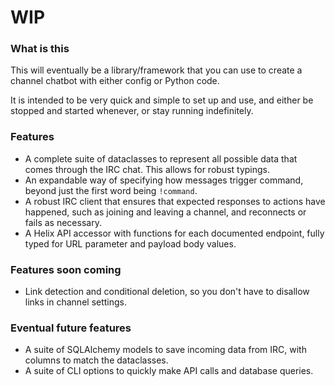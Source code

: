 # WIP

### What is this

This will eventually be a library/framework that you can use to create a channel chatbot with either config or Python code.

It is intended to be very quick and simple to set up and use, and either be stopped and started whenever, or stay running indefinitely.

### Features

- A complete suite of dataclasses to represent all possible data that comes through the IRC chat. This allows for robust typings.
- An expandable way of specifying how messages trigger command, beyond just the first word being `!command`.
- A robust IRC client that ensures that expected responses to actions have happened, such as joining and leaving a channel, and reconnects or fails as necessary.
- A Helix API accessor with functions for each documented endpoint, fully typed for URL parameter and payload body values.

### Features soon coming

- Link detection and conditional deletion, so you don't have to disallow links in channel settings.

### Eventual future features

- A suite of SQLAlchemy models to save incoming data from IRC, with columns to match the dataclasses.
- A suite of CLI options to quickly make API calls and database queries.

